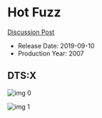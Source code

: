 # Hot Fuzz

[Discussion Post](https://www.avsforum.com/threads/bass-eq-for-filtered-movies.2995212/post-58526692)

* Release Date: 2019-09-10
* Production Year: 2007

## DTS:X

![img 0](https://i.imgur.com/DjAR8JF.jpg)

![img 1](https://i.imgur.com/a4t4xwC.png)

